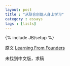 ```yaml
---
layout: post
title : "从联合创始人身上学习"
category : essays
tags : [lists]
---
```

{% include JB/setup %}

原文 [Learning From Founders](http://www.paulgraham.com/foundersatwork.html)  

未找到中文版，求稿   

